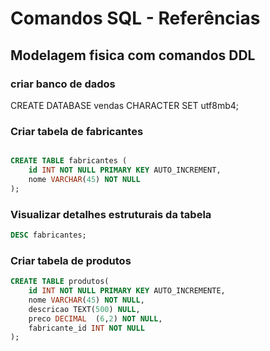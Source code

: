 # Comandos SQL - Referências

## Modelagem fisica com comandos DDL

### criar banco de dados

CREATE DATABASE vendas CHARACTER SET utf8mb4;

### Criar tabela de fabricantes

```sql

CREATE TABLE fabricantes (
    id INT NOT NULL PRIMARY KEY AUTO_INCREMENT,
    nome VARCHAR(45) NOT NULL
);
```

### Visualizar detalhes estruturais da tabela

```sql
DESC fabricantes;
```
### Criar tabela de produtos

```sql
CREATE TABLE produtos(
    id INT NOT NULL PRIMARY KEY AUTO_INCREMENTE, 
    nome VARCHAR(45) NOT NULL,
    descricao TEXT(500) NULL,
    preco DECIMAL  (6,2) NOT NULL,
    fabricante_id INT NOT NULL
);

```





